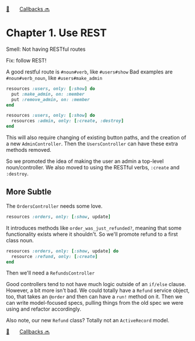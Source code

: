 [🏡][readme]&nbsp;&nbsp;&nbsp;&nbsp;&nbsp;&nbsp;&nbsp;[Callbacks 🔜][upcoming-chapter]

# Chapter 1. Use REST

Smell: Not having RESTful routes

Fix: follow REST!

A good restful route is `#noun#verb`, like `#users#show`
Bad examples are `#noun#verb_noun`, like `#users#make_admin`

```ruby
resources :users, only: [:show] do
  put :make_admin, on: :member
  put :remove_admin, on: :member
end
```

```ruby
resources :users, only: [:show] do
  resources :admin, only: [:create, :destroy]
end
```

This will also require changing of existing button paths, and the creation of a new
`AdminController`. Then the `UsersController` can have these extra methods removed.

So we promoted the idea of making the user an admin a top-level noun/controller. We also moved to
using the RESTful verbs, `:create` and `:destroy`.

## More Subtle

The `OrdersController` needs some love.

```ruby
resources :orders, only: [:show, update]
```

It introduces methods like `order_was_just_refunded?`, meaning that some functionality
exists where it shouldn't. So we'll promote refund to a first class noun.

```ruby
resources :orders, only: [:show, update] do
  resource :refund, only: [:create]
end
```

Then we'll need a `RefundsController`

Good controllers tend to not have much logic outside of an `if/else` clause. However, a bit
more isn't bad. We could totally have a `Refund` service object, too, that takes an `@order` and 
then can have a `run!` method on it. Then we can write model-focused specs, pulling things
from the old spec we were using and refactor accordingly. 

Also note, our new `Refund` class? Totally not an `ActiveRecord` model.

[🏡][readme]&nbsp;&nbsp;&nbsp;&nbsp;&nbsp;&nbsp;&nbsp;[Callbacks 🔜][upcoming-chapter]

[readme]: README.md
[upcoming-chapter]: ch002-callbacks.md
